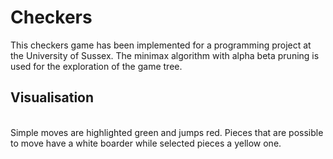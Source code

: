 # Checkers 
This checkers game has been implemented for a programming project at the University of Sussex. The minimax algorithm with alpha beta pruning is used for the exploration of the game tree. 

## Visualisation
<br>
Simple moves are highlighted green and jumps red. Pieces that are possible to move have a white boarder while selected pieces a yellow one. 